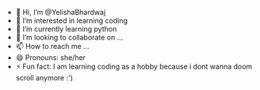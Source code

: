 - 👋 Hi, I’m @YelishaBhardwaj
- 👀 I’m interested in learning coding 
- 🌱 I’m currently learning python
- 💞️ I’m looking to collaborate on ...
- 📫 How to reach me ...
- 😄 Pronouns: she/her
- ⚡ Fun fact: I am learning coding as a hobby because i dont wanna doom scroll anymore :')

<!---
YelishaBhardwaj/YelishaBhardwaj is a ✨ special ✨ repository because its `README.md` (this file) appears on your GitHub profile.
You can click the Preview link to take a look at your changes.
--->
